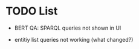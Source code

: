 # TODO List

- BERT QA: SPARQL queries not shown in UI

- entitiy list queries not working (what changed?)

